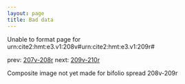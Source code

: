 ```yaml
---
layout: page
title: Bad data
---
```


Unable to format page for urn:cite2:hmt:e3.v1:208v#urn:cite2:hmt:e3.v1:209r#

prev: [207v-208r](../207v-208r/) next: [209v-210r](../209v-210r/)

Composite image not yet made for bifolio spread 208v-209r

